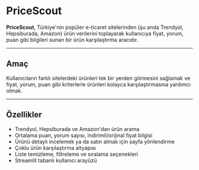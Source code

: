 # PriceScout

**PriceScout**, Türkiye'nin popüler e-ticaret sitelerinden (şu anda Trendyol, Hepsiburada, Amazon) ürün verilerini toplayarak kullanıcıya fiyat, yorum, puan gibi bilgileri sunan bir ürün karşılaştırma aracıdır.

---

## Amaç

Kullanıcıların farklı sitelerdeki ürünleri tek bir yerden görmesini sağlamak ve fiyat, yorum, puan gibi kriterlerle ürünleri kolayca karşılaştırmasına yardımcı olmak.

---

## Özellikler

-  Trendyol, Hepsiburada ve Amazon'dan ürün arama
-  Ortalama puan, yorum sayısı, indirimli/orijinal fiyat bilgisi
-  Ürünü detaylı incelemek ya da satın almak için sayfa yönlendirme
-  Çoklu ürün karşılaştırma altyapısı
-  Liste temizleme, filtreleme ve sıralama seçenekleri
-  Streamlit tabanlı kullanıcı arayüzü
